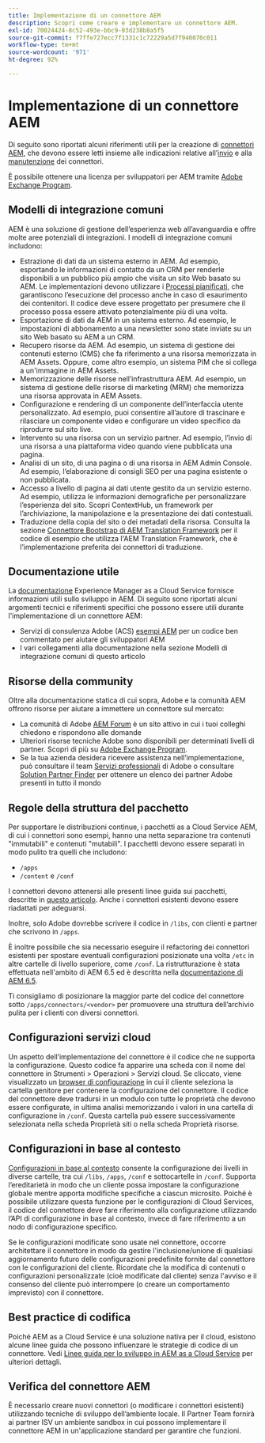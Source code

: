 ```yaml
---
title: Implementazione di un connettore AEM
description: Scopri come creare e implementare un connettore AEM.
exl-id: 70024424-8c52-493e-bbc9-03d238b8a5f5
source-git-commit: f7ffe727ecc7f1331c1c72229a5d7f940070c011
workflow-type: tm+mt
source-wordcount: '971'
ht-degree: 92%

---
```


Implementazione di un connettore AEM
=============================

Di seguito sono riportati alcuni riferimenti utili per la creazione di [connettori AEM](https://www.adobe.io/apis/experiencecloud/aem/aemconnectors.html), che devono essere letti insieme alle indicazioni relative all’[invio](submit.md) e alla [manutenzione](maintain.md) dei connettori.

È possibile ottenere una licenza per sviluppatori per AEM tramite [Adobe Exchange Program](https://partners.adobe.com/exchangeprogram/experiencecloud).

Modelli di integrazione comuni
---------------------------

AEM è una soluzione di gestione dell’esperienza web all’avanguardia e offre molte aree potenziali di integrazioni. I modelli di integrazione comuni includono:

* Estrazione di dati da un sistema esterno in AEM. Ad esempio, esportando le informazioni di contatto da un CRM per renderle disponibili a un pubblico più ampio che visita un sito Web basato su AEM.  Le implementazioni devono utilizzare i [Processi pianificati](https://sling.apache.org/documentation/bundles/apache-sling-eventing-and-job-handling.html#scheduled-jobs), che garantiscono l’esecuzione del processo anche in caso di esaurimento dei contenitori. Il codice deve essere progettato per presumere che il processo possa essere attivato potenzialmente più di una volta.
* Esportazione di dati da AEM in un sistema esterno. Ad esempio, le impostazioni di abbonamento a una newsletter sono state inviate su un sito Web basato su AEM a un CRM.
* Recupero risorse da AEM. Ad esempio, un sistema di gestione dei contenuti esterno (CMS) che fa riferimento a una risorsa memorizzata in AEM Assets. Oppure, come altro esempio, un sistema PIM che si collega a un&#39;immagine in AEM Assets.
* Memorizzazione delle risorse nell’infrastruttura AEM. Ad esempio, un sistema di gestione delle risorse di marketing (MRM) che memorizza una risorsa approvata in AEM Assets.
* Configurazione e rendering di un componente dell’interfaccia utente personalizzato. Ad esempio, puoi consentire all’autore di trascinare e rilasciare un componente video e configurare un video specifico da riprodurre sul sito live.
* Intervento su una risorsa con un servizio partner. Ad esempio, l’invio di una risorsa a una piattaforma video quando viene pubblicata una pagina.
* Analisi di un sito, di una pagina o di una risorsa in AEM Admin Console. Ad esempio, l’elaborazione di consigli SEO per una pagina esistente o non pubblicata.
* Accesso a livello di pagina ai dati utente gestito da un servizio esterno. Ad esempio, utilizza le informazioni demografiche per personalizzare l’esperienza del sito. Scopri ContextHub, un framework per l’archiviazione, la manipolazione e la presentazione dei dati contestuali.
* Traduzione della copia del sito o dei metadati della risorsa. Consulta la sezione [Connettore Bootstrap di AEM Translation Framework](https://github.com/Adobe-Marketing-Cloud/aem-translation-framework-bootstrap-connector) per il codice di esempio che utilizza l&#39;AEM Translation Framework, che è l’implementazione preferita dei connettori di traduzione.


Documentazione utile
--------------------

La [documentazione](../overview/introduction.md) Experience Manager as a Cloud Service fornisce informazioni utili sullo sviluppo in AEM. Di seguito sono riportati alcuni argomenti tecnici e riferimenti specifici che possono essere utili durante l&#39;implementazione di un connettore AEM:

* Servizi di consulenza Adobe (ACS) [esempi AEM](https://adobe-consulting-services.github.io/acs-aem-samples/) per un codice ben commentato per aiutare gli sviluppatori AEM
* I vari collegamenti alla documentazione nella sezione Modelli di integrazione comuni di questo articolo

Risorse della community
--------------------

Oltre alla documentazione statica di cui sopra, Adobe e la comunità AEM offrono risorse per aiutare a immettere un connettore sul mercato:

* La comunità di Adobe [AEM Forum](https://help-forums.adobe.com/content/adobeforums/en/experience-manager-forum/adobe-experience-manager.html) è un sito attivo in cui i tuoi colleghi chiedono e rispondono alle domande
* Ulteriori risorse tecniche Adobe sono disponibili per determinati livelli di partner. Scopri di più su [Adobe Exchange Program](https://partners.adobe.com/exchangeprogram/experiencecloud).
* Se la tua azienda desidera ricevere assistenza nell’implementazione, può consultare il team [Servizi professionali](https://www.adobe.com/it/marketing-cloud/service-support/professional-consulting-training.html) di Adobe o consultare [Solution Partner Finder](https://solutionpartners.adobe.com/home/partnerFinder.html) per ottenere un elenco dei partner Adobe presenti in tutto il mondo

Regole della struttura del pacchetto
-----------------------

Per supportare le distribuzioni continue, i pacchetti as a Cloud Service AEM, di cui i connettori sono esempi, hanno una netta separazione tra contenuti &quot;immutabili&quot; e contenuti &quot;mutabili&quot;. I pacchetti devono essere separati in modo pulito tra quelli che includono:

* `/apps`
* `/content` e `/conf`

I connettori devono attenersi alle presenti linee guida sui pacchetti, descritte in [questo articolo](/help/implementing/developing/introduction/aem-project-content-package-structure.md). Anche i connettori esistenti devono essere riadattati per adeguarsi.

Inoltre, solo Adobe dovrebbe scrivere il codice in `/libs`, con clienti e partner che scrivono in `/apps`.

È inoltre possibile che sia necessario eseguire il refactoring dei connettori esistenti per spostare eventuali configurazioni posizionate una volta `/etc` in altre cartelle di livello superiore, come `/conf`. La ristrutturazione è stata effettuata nell&#39;ambito di AEM 6.5 ed è descritta nella [documentazione di AEM 6.5](https://experienceleague.adobe.com/docs/experience-manager-65/deploying/restructuring/repository-restructuring.html?lang=it).

Ti consigliamo di posizionare la maggior parte del codice del connettore sotto `/apps/connectors/<vendor>` per promuovere una struttura dell’archivio pulita per i clienti con diversi connettori.

Configurazioni servizi cloud
-----------------------------

Un aspetto dell’implementazione del connettore è il codice che ne supporta la configurazione. Questo codice fa apparire una scheda con il nome del connettore in Strumenti > Operazioni > Servizi cloud. Se cliccato, viene visualizzato un [browser di configurazione](/help/implementing/developing/introduction/configurations.md#using-configuration-browser) in cui il cliente seleziona la cartella genitore per contenere la configurazione del connettore. Il codice del connettore deve tradursi in un modulo con tutte le proprietà che devono essere configurate, in ultima analisi memorizzando i valori in una cartella di configurazione in `/conf`. Questa cartella può essere successivamente selezionata nella scheda Proprietà siti o nella scheda Proprietà risorse.


Configurazioni in base al contesto
-----------------------------

[Configurazioni in base al contesto](https://sling.apache.org/documentation/bundles/context-aware-configuration/context-aware-configuration.html) consente la configurazione dei livelli in diverse cartelle, tra cui `/libs`, `/apps`, `/conf` e sottocartelle in `/conf`. Supporta l’ereditarietà in modo che un cliente possa impostare la configurazione globale mentre apporta modifiche specifiche a ciascun microsito. Poiché è possibile utilizzare questa funzione per le configurazioni di Cloud Services, il codice del connettore deve fare riferimento alla configurazione utilizzando l’API di configurazione in base al contesto, invece di fare riferimento a un nodo di configurazione specifico.

Se le configurazioni modificate sono usate nel connettore, occorre architettare il connettore in modo da gestire l&#39;inclusione/unione di qualsiasi aggiornamento futuro delle configurazioni predefinite fornite dal connettore con le configurazioni del cliente. Ricordate che la modifica di contenuti o configurazioni personalizzate (cioè modificate dal cliente) senza l&#39;avviso e il consenso del cliente può interrompere (o creare un comportamento imprevisto) con il connettore.

Best practice di codifica
----------------------

Poiché AEM as a Cloud Service è una soluzione nativa per il cloud, esistono alcune linee guida che possono influenzare le strategie di codice di un connettore. Vedi [Linee guida per lo sviluppo in AEM as a Cloud Service](/help/implementing/developing/introduction/development-guidelines.md) per ulteriori dettagli.

Verifica del connettore AEM
-------------------------

È necessario creare nuovi connettori (o modificare i connettori esistenti) utilizzando tecniche di sviluppo dell’ambiente locale. Il Partner Team fornirà ai partner ISV un ambiente sandbox in cui possono implementare il connettore AEM in un&#39;applicazione standard per garantire che funzioni.
